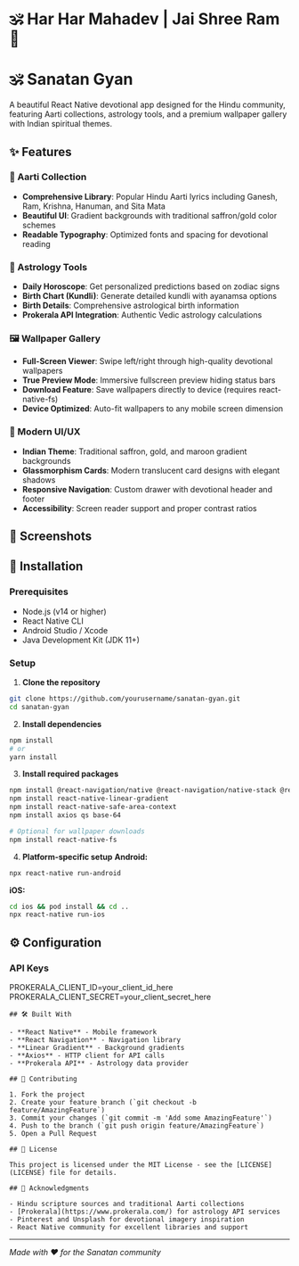 # 🕉️ Har Har Mahadev | Jai Shree Ram 🙏

# 🕉️ Sanatan Gyan

A beautiful React Native devotional app designed for the Hindu community, featuring Aarti collections, astrology tools, and a premium wallpaper gallery with Indian spiritual themes.

## ✨ Features

### 🙏 Aarti Collection
- **Comprehensive Library**: Popular Hindu Aarti lyrics including Ganesh, Ram, Krishna, Hanuman, and Sita Mata
- **Beautiful UI**: Gradient backgrounds with traditional saffron/gold color schemes
- **Readable Typography**: Optimized fonts and spacing for devotional reading

### 🔮 Astrology Tools
- **Daily Horoscope**: Get personalized predictions based on zodiac signs
- **Birth Chart (Kundli)**: Generate detailed kundli with ayanamsa options
- **Birth Details**: Comprehensive astrological birth information
- **Prokerala API Integration**: Authentic Vedic astrology calculations

### 🖼️ Wallpaper Gallery 
- **Full-Screen Viewer**: Swipe left/right through high-quality devotional wallpapers
- **True Preview Mode**: Immersive fullscreen preview hiding status bars
- **Download Feature**: Save wallpapers directly to device (requires react-native-fs)
- **Device Optimized**: Auto-fit wallpapers to any mobile screen dimension

### 🎨 Modern UI/UX
- **Indian Theme**: Traditional saffron, gold, and maroon gradient backgrounds
- **Glassmorphism Cards**: Modern translucent card designs with elegant shadows
- **Responsive Navigation**: Custom drawer with devotional header and footer
- **Accessibility**: Screen reader support and proper contrast ratios

## 📱 Screenshots


## 🚀 Installation

### Prerequisites
- Node.js (v14 or higher)
- React Native CLI
- Android Studio / Xcode
- Java Development Kit (JDK 11+)

### Setup

1. **Clone the repository**
```bash
git clone https://github.com/yourusername/sanatan-gyan.git
cd sanatan-gyan
```

2. **Install dependencies**
```bash
npm install
# or
yarn install
```

3. **Install required packages**
```bash
npm install @react-navigation/native @react-navigation/native-stack @react-navigation/drawer
npm install react-native-linear-gradient
npm install react-native-safe-area-context
npm install axios qs base-64

# Optional for wallpaper downloads
npm install react-native-fs
```

4. **Platform-specific setup**
**Android:**
```bash
npx react-native run-android
```

**iOS:**
```bash
cd ios && pod install && cd ..
npx react-native run-ios
```
## ⚙️ Configuration

### API Keys

PROKERALA_CLIENT_ID=your_client_id_here
PROKERALA_CLIENT_SECRET=your_client_secret_here
```
## 🛠️ Built With

- **React Native** - Mobile framework
- **React Navigation** - Navigation library
- **Linear Gradient** - Background gradients
- **Axios** - HTTP client for API calls
- **Prokerala API** - Astrology data provider

## 🤝 Contributing

1. Fork the project  
2. Create your feature branch (`git checkout -b feature/AmazingFeature`)  
3. Commit your changes (`git commit -m 'Add some AmazingFeature'`)  
4. Push to the branch (`git push origin feature/AmazingFeature`)  
5. Open a Pull Request  

## 📄 License

This project is licensed under the MIT License - see the [LICENSE](LICENSE) file for details.

## 🙏 Acknowledgments

- Hindu scripture sources and traditional Aarti collections  
- [Prokerala](https://www.prokerala.com/) for astrology API services  
- Pinterest and Unsplash for devotional imagery inspiration  
- React Native community for excellent libraries and support  
```
---

*Made with ❤️ for the Sanatan community*
